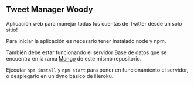 ## Tweet Manager Woody

Aplicación web para manejar todas tus cuentas de Twitter desde un solo sitio!

Para iniciar la aplicación es necesario tener instalado node y npm.

También debe estar funcionando el servidor Base de datos que se encuentra en la rama [Mongo](https://github.com/crzyivo/TweetManagerWoody/tree/mongo)
de este mismo repositorio.

Ejecutar ``npm install`` y ``npm start`` para poner en funcionamiento el servidor, o desplegarlo
en un dyno básico de Heroku.